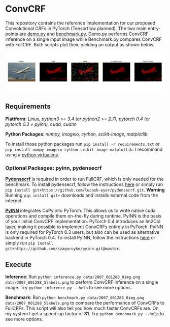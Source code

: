 ConvCRF
========
This repository contains the reference implementation for our proposed Convolutional CRFs in PyTorch (Tensorflow planned). The two main entry-points are [demo.py](demo.py) and [benchmark.py](benchmark.py). Demo.py performs ConvCRF inference on a single input image while Benchmark.py compares ConvCRF with FullCRF. Both scripts plot their, yielding an output as shown below.

![Example Output](data/output/Res2.png)

Requirements
-------------

**Plattform**: *Linux, python3 >= 3.4 (or python2 >= 2.7), pytorch 0.4 (or pytorch 0.3 + pyinn), cuda, cudnn*

**Python Packages**: *numpy, imageio, cython, scikit-image, matplotlib*

To install those python packages run `pip install -r requirements.txt` or `pip install numpy imageio cython scikit-image matplotlib`. I recommand using a [python virtualenv][1].

### Optional Packages: pyinn, pydensecrf

[**Pydensecrf**][2] is required in order to run FullCRF, which is only needed for the benchmark. To install pydensecrf, follow the instructions [here][2] or simply run `pip install git+https://github.com/lucasb-eyer/pydensecrf.git`. **Warning** Running `pip install git+` downloads and installs external code from the internet.

[**PyINN**][3] integrates CuPy into PyTorch. This allows us to write native cuda operations and compile them on-the-fly during runtime. PyINN is the basis of your initial ConvCRF implementation. PyTorch 0.4 introduces an Im2Col layer, making it possible to implement ConvCRFs entirely in PyTorch. PyINN is only required for PyTorch 0.3 users, but also can be used as alternative backend in PyTorch 0.4. To install PyINN, follow the instructions [here][3] or simply run `pip install git+https://github.com/szagoruyko/pyinn.git@master`.


Execute
--------

**Inference**: Run `python inference.py data/2007_001288_0img.png data/2007_001288_5labels.png` to perform ConvCRF inference on a single image. Try `python inference.py --help` to see more options.

**Benchmark**: Run `python benchmark.py data/2007_001288_0img.png data/2007_001288_5labels.png` to compare the performance of ConvCRFs to FullCRFs. This script will also tell you how much faster ConvCRFs are. On my system I get a speed-up factor of **31**. Try `python benchmark.py --help` to see more options.



[1]: https://virtualenvwrapper.readthedocs.io/en/latest/
[2]: https://github.com/lucasb-eyer/pydensecrf
[3]: https://github.com/szagoruyko/pyinn
